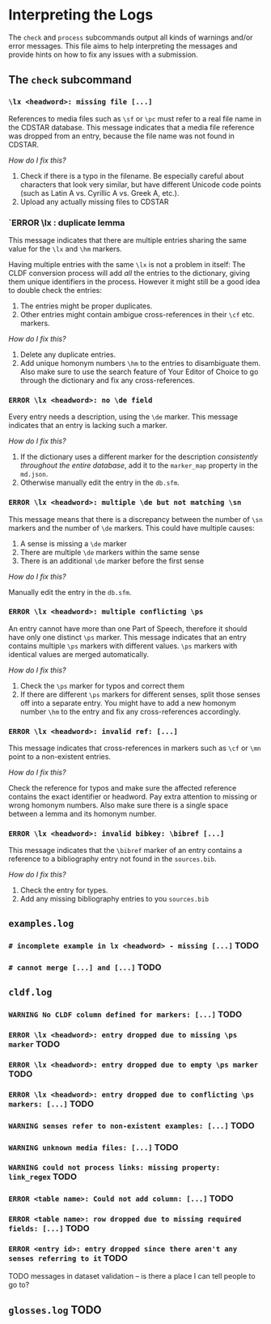 Interpreting the Logs
=====================


The `check` and `process` subcommands output all kinds of warnings and/or error
messages.  This file aims to help interpreting the messages and provide hints
on how to fix any issues with a submission.


The `check` subcommand
----------------------

### `\lx <headword>: missing file [...]`

References to media files such as `\sf` or `\pc` must refer to a real file name
in the CDSTAR database.  This message indicates that a media file reference was
dropped from an entry, because the file name was not found in CDSTAR.

*How do I fix this?*

1. Check if there is a typo in the filename.  Be especially careful about
   characters that look very similar, but have different Unicode code points
   (such as Latin A vs. Cyrillic А vs. Greek Α, etc.).
2. Upload any actually missing files to CDSTAR

### `ERROR \lx <headword>: duplicate lemma

This message indicates that there are multiple entries sharing the same value
for the `\lx` and `\hm` markers.

Having multiple entries with the same `\lx` is not a problem in itself:  The
CLDF conversion process will add *all* the entries to the dictionary, giving
them unique identifiers in the process.  However it might still be a good idea
to double check the entries:

1. The entries might be proper duplicates.
2. Other entries might contain ambigue cross-references in their `\cf` etc.
   markers.

*How do I fix this?*

1. Delete any duplicate entries.
2. Add unique homonym numbers `\hm` to the entries to disambiguate them.  Also
   make sure to use the search feature of Your Editor of Choice to go through
   the dictionary and fix any cross-references.

### `ERROR \lx <headword>: no \de field`

Every entry needs a description, using the `\de` marker.  This message indicates
that an entry is lacking such a marker.

*How do I fix this?*

1. If the dictionary uses a different marker for the description *consistently
   throughout the entire database*, add it to the `marker_map` property in the
   `md.json`.
2. Otherwise manually edit the entry in the `db.sfm`.

### `ERROR \lx <headword>: multiple \de but not matching \sn`

This message means that there is a discrepancy between the number of `\sn`
markers and the number of `\de` markers.  This could have multiple causes:

1. A sense is missing a `\de` marker
2. There are multiple `\de` markers within the same sense
3. There is an additional `\de` marker before the first sense

*How do I fix this?*

Manually edit the entry in the `db.sfm`.

### `ERROR \lx <headword>: multiple conflicting \ps`

An entry cannot have more than one Part of Speech, therefore it should have only
one distinct `\ps` marker.  This message indicates that an entry contains
multiple `\ps` markers with different values.  `\ps` markers with identical
values are merged automatically.

*How do I fix this?*

1. Check the `\ps` marker for typos and correct them
2. If there are different `\ps` markers for different senses, split those senses
   off into a separate entry.  You might have to add a new homonym number `\hm`
   to the entry and fix any cross-references accordingly.

### `ERROR \lx <headword>: invalid ref: [...]`

This message indicates that cross-references in markers such as `\cf` or `\mn`
point to a non-existent entries.

*How do I fix this?*

Check the reference for typos and make sure the affected reference contains the
exact identifier or headword.  Pay extra attention to missing or wrong homonym
numbers.  Also make sure there is a single space ` ` between a lemma and its
homonym number.

### `ERROR \lx <headword>: invalid bibkey: \bibref [...]`

This message indicates that the `\bibref` marker of an entry contains a reference
to a bibliography entry not found in the `sources.bib`.

*How do I fix this?*

1. Check the entry for types.
2. Add any missing bibliography entries to you `sources.bib`


`examples.log`
--------------

### `# incomplete example in lx <headword> - missing [...]` TODO

### `# cannot merge [...] and [...]` TODO


`cldf.log`
----------

### `WARNING No CLDF column defined for markers: [...]` TODO

### `ERROR \lx <headword>: entry dropped due to missing \ps marker` TODO

### `ERROR \lx <headword>: entry dropped due to empty \ps marker` TODO

### `ERROR \lx <headword>: entry dropped due to conflicting \ps markers: [...]` TODO

### `WARNING senses refer to non-existent examples: [...]` TODO

### `WARNING unknown media files: [...]` TODO

### `WARNING could not process links: missing property: link_regex` TODO

### `ERROR <table name>: Could not add column: [...]` TODO

### `ERROR <table name>: row dropped due to missing required fields: [...]` TODO

### `ERROR <entry id>: entry dropped since there aren't any senses referring to it` TODO

TODO messages in dataset validation – is there a place I can tell people to go to?


`glosses.log` TODO
-------------
